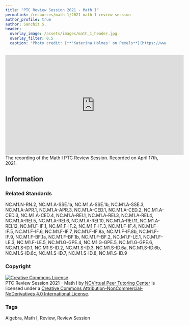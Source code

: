 ```yaml
---
title: "PTC Review Session 2021 - Math I"
permalink: /resources/math-1/2021-math-1-review-session
author_profile: true
author: Sanchit S.
header:
  overlay_image: /assets/images/math_1_header.jpg 
  overlay_filter: 0.5
  caption: "Photo credit: [**'Katerina Holmes' on Pexels**](https://www.pexels.com/photo/black-schoolboy-solving-math-examples-on-whiteboard-in-classroom-5905965/)"
---
```

<a href="/resources/math-1">
  <span style="font-size: 48px; color: #00000;">
    <i class="fas fa-arrow-circle-left"> </i>
  </span>
</a> 

<iframe width="560" height="315" src="https://ncvps.yuja.com/V/Video?v=2980076&node=10266594&a=1309181183&preload=false" frameborder="0" webkitallowfullscreen mozallowfullscreen allowfullscreen></iframe>
The recording of the Math I PTC Review Session. Recorded on April 17th, 2021.

## Information

### Related Standards
NC.M1.N-RN.2, NC.M1.A-SSE.1a, NC.M1.A-SSE.1b, NC.M1.A-SSE.3, NC.M1.A-APR.1, NC.M1.A-APR.3, NC.M1.A-CED.1, NC.M1.A-CED.2, NC.M1.A-CED.3, NC.M1.A-CED.4, NC.M1.A-REI.1, NC.M1.A-REI.3, NC.M1.A-REI.4, NC.M1.A-REI.5, NC.M1.A-REI.6, NC.M1.A-REI.10, NC.M1.A-REI.11, NC.M1.A-REI.12, NC.M1.F-IF.1, NC.M1.F-IF.2, NC.M1.F-IF.3, NC.M1.F-IF.4, NC.M1.F-IF.5, NC.M1.F-IF.6, NC.M1.F-IF.7, NC.M1.F-IF.8a, NC.M1.F-IF.8b, NC.M1.F-IF.9, NC.M1.F-BF.1a, NC.M1.F-BF.1b, NC.M1.F-BF.2, NC.M1.F-LE.1, NC.M1.F-LE.3, NC.M1.F-LE.5, NC.M1.G-GPE.4, NC.M1.G-GPE.5, NC.M1.G-GPE.6, NC.M1.S-ID.1, NC.M1.S-ID.2, NC.M1.S-ID.3, NC.M1.S-ID.6a, NC.M1.S-ID.6b, NC.M1.S-ID.6c, NC.M1.S-ID.7, NC.M1.S-ID.8, NC.M1.S-ID.9

### Copyright
<a rel="license" href="http://creativecommons.org/licenses/by-nc-nd/4.0/"><img alt="Creative Commons License" style="border-width:0" src="https://i.creativecommons.org/l/by-nc-nd/4.0/88x31.png" /></a><br /><span xmlns:dct="http://purl.org/dc/terms/" href="http://purl.org/dc/dcmitype/MovingImage" property="dct:title" rel="dct:type">PTC Review Session 2021 - Math I</span> by <a xmlns:cc="http://creativecommons.org/ns#" href="/resources/math-1/2021-math-1-review-session" property="cc:attributionName" rel="cc:attributionURL">NCVirtual Peer Tutoring Center</a> is licensed under a <a rel="license" href="http://creativecommons.org/licenses/by-nc-nd/4.0/">Creative Commons Attribution-NonCommercial-NoDerivatives 4.0 International License</a>.

### Tags
Algebra, Math I, Review, Review Session

